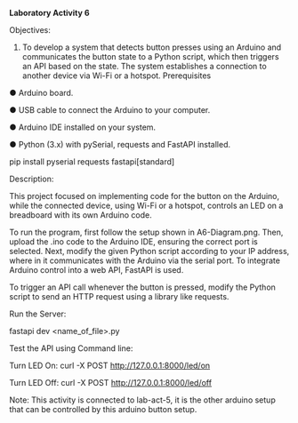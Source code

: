 **Laboratory Activity 6**

Objectives:

1. To develop a system that detects button presses using an Arduino and communicates the button state to a Python script, which then triggers an API based on the state. The system establishes a connection to another device via Wi-Fi or a hotspot.
Prerequisites

● Arduino board.

● USB cable to connect the Arduino to your computer.

● Arduino IDE installed on your system.

● Python (3.x) with pySerial, requests and FastAPI installed.

pip install pyserial requests fastapi[standard]

Description:

This project focused on implementing code for the button on the Arduino, while the connected device, using Wi-Fi or a hotspot, controls an LED on a breadboard with its own Arduino code.

To run the program, first follow the setup shown in A6-Diagram.png. Then, upload the .ino code to the Arduino IDE, ensuring the correct port is selected. Next, modify the given Python script according to your IP address, where in it communicates with the Arduino via the serial port. To integrate Arduino control into a web API, FastAPI is used.

To trigger an API call whenever the button is pressed, modify the Python script to send an HTTP request using a library like requests.

Run the Server:

fastapi dev <name_of_file>.py

Test the API using Command line:

Turn LED On: curl -X POST http://127.0.0.1:8000/led/on

Turn LED Off: curl -X POST http://127.0.0.1:8000/led/off

Note: This activity is connected to lab-act-5, it is the other arduino setup that can be controlled by this arduino button setup.
